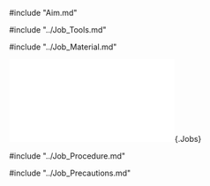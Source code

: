 #include "Aim.md"

#include "../Job_Tools.md"

#include "../Job_Material.md"

![Square Fitting](Common/img_pdf/Ftj_1_3D.pdf "Square Fitting"){.Jobs}

#include "../Job_Procedure.md"

#include "../Job_Precautions.md"
